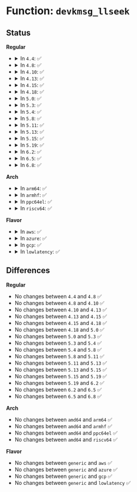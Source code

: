 # Function: <code>devkmsg_llseek</code>

## Status
<b>Regular</b>
<ul>
<li>
<details>
<summary>In <code>4.4</code>: ✅</summary>

```c
loff_t devkmsg_llseek(struct file *file, loff_t offset, int whence);
```

**Collision:** Unique Static

**Inline:** No

**Transformation:** False

**Instances:**

```
In kernel/printk/printk.c (ffffffff810d8b70)
Location: kernel/printk/printk.c:731
Inline: False
```
**Symbols:**

```
ffffffff810d8b70-ffffffff810d8c2d: devkmsg_llseek (STB_LOCAL)
```
</details>
</li>
<li>
<details>
<summary>In <code>4.8</code>: ✅</summary>

```c
loff_t devkmsg_llseek(struct file *file, loff_t offset, int whence);
```

**Collision:** Unique Static

**Inline:** No

**Transformation:** False

**Instances:**

```
In kernel/printk/printk.c (ffffffff810ddbd0)
Location: kernel/printk/printk.c:855
Inline: False
```
**Symbols:**

```
ffffffff810ddbd0-ffffffff810ddc8d: devkmsg_llseek (STB_LOCAL)
```
</details>
</li>
<li>
<details>
<summary>In <code>4.10</code>: ✅</summary>

```c
loff_t devkmsg_llseek(struct file *file, loff_t offset, int whence);
```

**Collision:** Unique Static

**Inline:** No

**Transformation:** False

**Instances:**

```
In kernel/printk/printk.c (ffffffff810e41e0)
Location: kernel/printk/printk.c:836
Inline: False
```
**Symbols:**

```
ffffffff810e41e0-ffffffff810e429d: devkmsg_llseek (STB_LOCAL)
```
</details>
</li>
<li>
<details>
<summary>In <code>4.13</code>: ✅</summary>

```c
loff_t devkmsg_llseek(struct file *file, loff_t offset, int whence);
```

**Collision:** Unique Static

**Inline:** No

**Transformation:** False

**Instances:**

```
In kernel/printk/printk.c (ffffffff810e12d0)
Location: kernel/printk/printk.c:886
Inline: False
```
**Symbols:**

```
ffffffff810e12d0-ffffffff810e13a6: devkmsg_llseek (STB_LOCAL)
```
</details>
</li>
<li>
<details>
<summary>In <code>4.15</code>: ✅</summary>

```c
loff_t devkmsg_llseek(struct file *file, loff_t offset, int whence);
```

**Collision:** Unique Static

**Inline:** No

**Transformation:** False

**Instances:**

```
In kernel/printk/printk.c (ffffffff810ea490)
Location: kernel/printk/printk.c:885
Inline: False
```
**Symbols:**

```
ffffffff810ea490-ffffffff810ea566: devkmsg_llseek (STB_LOCAL)
```
</details>
</li>
<li>
<details>
<summary>In <code>4.18</code>: ✅</summary>

```c
loff_t devkmsg_llseek(struct file *file, loff_t offset, int whence);
```

**Collision:** Unique Static

**Inline:** No

**Transformation:** False

**Instances:**

```
In kernel/printk/printk.c (ffffffff810f2730)
Location: kernel/printk/printk.c:889
Inline: False
```
**Symbols:**

```
ffffffff810f2730-ffffffff810f280d: devkmsg_llseek (STB_LOCAL)
```
</details>
</li>
<li>
<details>
<summary>In <code>5.0</code>: ✅</summary>

```c
loff_t devkmsg_llseek(struct file *file, loff_t offset, int whence);
```

**Collision:** Unique Static

**Inline:** No

**Transformation:** False

**Instances:**

```
In kernel/printk/printk.c (ffffffff810fdd70)
Location: kernel/printk/printk.c:898
Inline: False
```
**Symbols:**

```
ffffffff810fdd70-ffffffff810fde4d: devkmsg_llseek (STB_LOCAL)
```
</details>
</li>
<li>
<details>
<summary>In <code>5.3</code>: ✅</summary>

```c
loff_t devkmsg_llseek(struct file *file, loff_t offset, int whence);
```

**Collision:** Unique Static

**Inline:** No

**Transformation:** False

**Instances:**

```
In kernel/printk/printk.c (ffffffff811064a0)
Location: kernel/printk/printk.c:924
Inline: False
```
**Symbols:**

```
ffffffff811064a0-ffffffff8110657d: devkmsg_llseek (STB_LOCAL)
```
</details>
</li>
<li>
<details>
<summary>In <code>5.4</code>: ✅</summary>

```c
loff_t devkmsg_llseek(struct file *file, loff_t offset, int whence);
```

**Collision:** Unique Static

**Inline:** No

**Transformation:** False

**Instances:**

```
In kernel/printk/printk.c (ffffffff81112830)
Location: kernel/printk/printk.c:934
Inline: False
```
**Symbols:**

```
ffffffff81112830-ffffffff8111290d: devkmsg_llseek (STB_LOCAL)
```
</details>
</li>
<li>
<details>
<summary>In <code>5.8</code>: ✅</summary>

```c
loff_t devkmsg_llseek(struct file *file, loff_t offset, int whence);
```

**Collision:** Unique Static

**Inline:** No

**Transformation:** False

**Instances:**

```
In kernel/printk/printk.c (ffffffff8111e0e0)
Location: kernel/printk/printk.c:946
Inline: False
```
**Symbols:**

```
ffffffff8111e0e0-ffffffff8111e1bd: devkmsg_llseek (STB_LOCAL)
```
</details>
</li>
<li>
<details>
<summary>In <code>5.11</code>: ✅</summary>

```c
loff_t devkmsg_llseek(struct file *file, loff_t offset, int whence);
```

**Collision:** Unique Static

**Inline:** No

**Transformation:** False

**Instances:**

```
In kernel/printk/printk.c (ffffffff81118b50)
Location: kernel/printk/printk.c:777
Inline: False
```
**Symbols:**

```
ffffffff81118b50-ffffffff81118c16: devkmsg_llseek (STB_LOCAL)
```
</details>
</li>
<li>
<details>
<summary>In <code>5.13</code>: ✅</summary>

```c
loff_t devkmsg_llseek(struct file *file, loff_t offset, int whence);
```

**Collision:** Unique Static

**Inline:** No

**Transformation:** False

**Instances:**

```
In kernel/printk/printk.c (ffffffff81119120)
Location: kernel/printk/printk.c:790
Inline: False
```
**Symbols:**

```
ffffffff81119120-ffffffff811191e2: devkmsg_llseek (STB_LOCAL)
```
</details>
</li>
<li>
<details>
<summary>In <code>5.15</code>: ✅</summary>

```c
loff_t devkmsg_llseek(struct file *file, loff_t offset, int whence);
```

**Collision:** Unique Static

**Inline:** No

**Transformation:** False

**Instances:**

```
In kernel/printk/printk.c (ffffffff81138710)
Location: kernel/printk/printk.c:779
Inline: False
```
**Symbols:**

```
ffffffff81138710-ffffffff811387ae: devkmsg_llseek (STB_LOCAL)
```
</details>
</li>
<li>
<details>
<summary>In <code>5.19</code>: ✅</summary>

```c
loff_t devkmsg_llseek(struct file *file, loff_t offset, int whence);
```

**Collision:** Unique Static

**Inline:** No

**Transformation:** False

**Instances:**

```
In kernel/printk/printk.c (ffffffff8115b0d0)
Location: kernel/printk/printk.c:795
Inline: False
```
**Symbols:**

```
ffffffff8115b0d0-ffffffff8115b186: devkmsg_llseek (STB_LOCAL)
```
</details>
</li>
<li>
<details>
<summary>In <code>6.2</code>: ✅</summary>

```c
loff_t devkmsg_llseek(struct file *file, loff_t offset, int whence);
```

**Collision:** Unique Static

**Inline:** No

**Transformation:** False

**Instances:**

```
In kernel/printk/printk.c (ffffffff8118d4a0)
Location: kernel/printk/printk.c:876
Inline: False
```
**Symbols:**

```
ffffffff8118d4a0-ffffffff8118d556: devkmsg_llseek (STB_LOCAL)
```
</details>
</li>
<li>
<details>
<summary>In <code>6.5</code>: ✅</summary>

```c
loff_t devkmsg_llseek(struct file *file, loff_t offset, int whence);
```

**Collision:** Unique Static

**Inline:** No

**Transformation:** False

**Instances:**

```
In kernel/printk/printk.c (ffffffff8119ec70)
Location: kernel/printk/printk.c:856
Inline: False
```
**Symbols:**

```
ffffffff8119ec70-ffffffff8119ecfa: devkmsg_llseek (STB_LOCAL)
```
</details>
</li>
<li>
<details>
<summary>In <code>6.8</code>: ✅</summary>

```c
loff_t devkmsg_llseek(struct file *file, loff_t offset, int whence);
```

**Collision:** Unique Static

**Inline:** No

**Transformation:** False

**Instances:**

```
In kernel/printk/printk.c (ffffffff811ade30)
Location: kernel/printk/printk.c:853
Inline: False
```
**Symbols:**

```
ffffffff811ade30-ffffffff811adeba: devkmsg_llseek (STB_LOCAL)
```
</details>
</li>
</ul>
<b>Arch</b>
<ul>
<li>
<details>
<summary>In <code>arm64</code>: ✅</summary>

```c
loff_t devkmsg_llseek(struct file *file, loff_t offset, int whence);
```

**Collision:** Unique Static

**Inline:** No

**Transformation:** False

**Instances:**

```
In kernel/printk/printk.c (ffff800010172d38)
Location: kernel/printk/printk.c:934
Inline: False
```
**Symbols:**

```
ffff800010172d38-ffff800010172e74: devkmsg_llseek (STB_LOCAL)
```
</details>
</li>
<li>
<details>
<summary>In <code>armhf</code>: ✅</summary>

```c
loff_t devkmsg_llseek(struct file *file, loff_t offset, int whence);
```

**Collision:** Unique Static

**Inline:** No

**Transformation:** False

**Instances:**

```
In kernel/printk/printk.c (c03c4848)
Location: kernel/printk/printk.c:934
Inline: False
```
**Symbols:**

```
c03c4848-c03c4958: devkmsg_llseek (STB_LOCAL)
```
</details>
</li>
<li>
<details>
<summary>In <code>ppc64el</code>: ✅</summary>

```c
loff_t devkmsg_llseek(struct file *file, loff_t offset, int whence);
```

**Collision:** Unique Static

**Inline:** No

**Transformation:** False

**Instances:**

```
In kernel/printk/printk.c (c0000000001ca810)
Location: kernel/printk/printk.c:934
Inline: False
```
**Symbols:**

```
c0000000001ca810-c0000000001ca980: devkmsg_llseek (STB_LOCAL)
```
</details>
</li>
<li>
<details>
<summary>In <code>riscv64</code>: ✅</summary>

```c
loff_t devkmsg_llseek(struct file *file, loff_t offset, int whence);
```

**Collision:** Unique Static

**Inline:** No

**Transformation:** False

**Instances:**

```
In kernel/printk/printk.c (ffffffe00010eeda)
Location: kernel/printk/printk.c:934
Inline: False
```
**Symbols:**

```
ffffffe00010eeda-ffffffe00010efec: devkmsg_llseek (STB_LOCAL)
```
</details>
</li>
</ul>
<b>Flavor</b>
<ul>
<li>
<details>
<summary>In <code>aws</code>: ✅</summary>

```c
loff_t devkmsg_llseek(struct file *file, loff_t offset, int whence);
```

**Collision:** Unique Static

**Inline:** No

**Transformation:** False

**Instances:**

```
In kernel/printk/printk.c (ffffffff8110ae10)
Location: kernel/printk/printk.c:934
Inline: False
```
**Symbols:**

```
ffffffff8110ae10-ffffffff8110aeed: devkmsg_llseek (STB_LOCAL)
```
</details>
</li>
<li>
<details>
<summary>In <code>azure</code>: ✅</summary>

```c
loff_t devkmsg_llseek(struct file *file, loff_t offset, int whence);
```

**Collision:** Unique Static

**Inline:** No

**Transformation:** False

**Instances:**

```
In kernel/printk/printk.c (ffffffff810fbca0)
Location: kernel/printk/printk.c:934
Inline: False
```
**Symbols:**

```
ffffffff810fbca0-ffffffff810fbd71: devkmsg_llseek (STB_LOCAL)
```
</details>
</li>
<li>
<details>
<summary>In <code>gcp</code>: ✅</summary>

```c
loff_t devkmsg_llseek(struct file *file, loff_t offset, int whence);
```

**Collision:** Unique Static

**Inline:** No

**Transformation:** False

**Instances:**

```
In kernel/printk/printk.c (ffffffff81108d00)
Location: kernel/printk/printk.c:934
Inline: False
```
**Symbols:**

```
ffffffff81108d00-ffffffff81108ddd: devkmsg_llseek (STB_LOCAL)
```
</details>
</li>
<li>
<details>
<summary>In <code>lowlatency</code>: ✅</summary>

```c
loff_t devkmsg_llseek(struct file *file, loff_t offset, int whence);
```

**Collision:** Unique Static

**Inline:** No

**Transformation:** False

**Instances:**

```
In kernel/printk/printk.c (ffffffff81113f30)
Location: kernel/printk/printk.c:934
Inline: False
```
**Symbols:**

```
ffffffff81113f30-ffffffff8111400b: devkmsg_llseek (STB_LOCAL)
```
</details>
</li>
</ul>

## Differences
<b>Regular</b>
<ul>
<li>
No changes between <code>4.4</code> and <code>4.8</code> ✅
</li>
<li>
No changes between <code>4.8</code> and <code>4.10</code> ✅
</li>
<li>
No changes between <code>4.10</code> and <code>4.13</code> ✅
</li>
<li>
No changes between <code>4.13</code> and <code>4.15</code> ✅
</li>
<li>
No changes between <code>4.15</code> and <code>4.18</code> ✅
</li>
<li>
No changes between <code>4.18</code> and <code>5.0</code> ✅
</li>
<li>
No changes between <code>5.0</code> and <code>5.3</code> ✅
</li>
<li>
No changes between <code>5.3</code> and <code>5.4</code> ✅
</li>
<li>
No changes between <code>5.4</code> and <code>5.8</code> ✅
</li>
<li>
No changes between <code>5.8</code> and <code>5.11</code> ✅
</li>
<li>
No changes between <code>5.11</code> and <code>5.13</code> ✅
</li>
<li>
No changes between <code>5.13</code> and <code>5.15</code> ✅
</li>
<li>
No changes between <code>5.15</code> and <code>5.19</code> ✅
</li>
<li>
No changes between <code>5.19</code> and <code>6.2</code> ✅
</li>
<li>
No changes between <code>6.2</code> and <code>6.5</code> ✅
</li>
<li>
No changes between <code>6.5</code> and <code>6.8</code> ✅
</li>
</ul>
<b>Arch</b>
<ul>
<li>
No changes between <code>amd64</code> and <code>arm64</code> ✅
</li>
<li>
No changes between <code>amd64</code> and <code>armhf</code> ✅
</li>
<li>
No changes between <code>amd64</code> and <code>ppc64el</code> ✅
</li>
<li>
No changes between <code>amd64</code> and <code>riscv64</code> ✅
</li>
</ul>
<b>Flavor</b>
<ul>
<li>
No changes between <code>generic</code> and <code>aws</code> ✅
</li>
<li>
No changes between <code>generic</code> and <code>azure</code> ✅
</li>
<li>
No changes between <code>generic</code> and <code>gcp</code> ✅
</li>
<li>
No changes between <code>generic</code> and <code>lowlatency</code> ✅
</li>
</ul>
